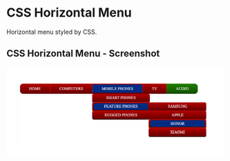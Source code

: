 # CSS Horizontal Menu

Horizontal menu styled by CSS.

## CSS Horizontal Menu - Screenshot

![CSS Horizontal Menu - Screenshot](/horizontal-menu/img/menu-screen-shot.png)

